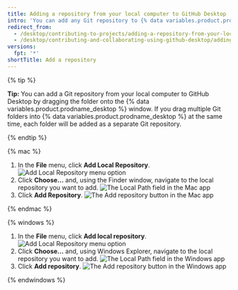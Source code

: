 ```yaml
---
title: Adding a repository from your local computer to GitHub Desktop
intro: 'You can add any Git repository to {% data variables.product.prodname_desktop %}, even if it''s not a {% data variables.product.prodname_dotcom %} repository.'
redirect_from:
  - /desktop/contributing-to-projects/adding-a-repository-from-your-local-computer-to-github-desktop
  - /desktop/contributing-and-collaborating-using-github-desktop/adding-a-repository-from-your-local-computer-to-github-desktop
versions:
  fpt: '*'
shortTitle: Add a repository
---
```

{% tip %}

**Tip:** You can add a Git repository from your local computer to GitHub Desktop by dragging the folder onto the {% data variables.product.prodname_desktop %} window. If you drag multiple Git folders into {% data variables.product.prodname_desktop %} at the same time, each folder will be added as a separate Git repository.

{% endtip %}

{% mac %}

1. In the **File** menu, click **Add Local Repository**.
  ![Add Local Repository menu option](/assets/images/help/desktop/add-local-repository-mac.png)
2. Click **Choose...** and, using the Finder window, navigate to the local repository you want to add.
  ![The Local Path field in the Mac app](/assets/images/help/desktop/add-repo-choose-button-mac.png)
4. Click **Add Repository**.
  ![The Add repository button in the Mac app](/assets/images/help/desktop/add-repository-button-mac.png)

{% endmac %}

{% windows %}

1. In the **File** menu, click **Add local repository**.
  ![Add Local Repository menu option](/assets/images/help/desktop/add-local-repository-windows.png)
2. Click **Choose...** and, using Windows Explorer, navigate to the local repository you want to add.
  ![The Local Path field in the Windows app](/assets/images/help/desktop/add-repo-choose-button-win.png)
4. Click **Add repository**.
  ![The Add repository button in the Windows app](/assets/images/help/desktop/add-repository-button-windows.png)

{% endwindows %}
